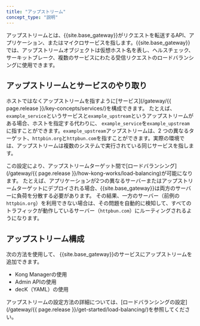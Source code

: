 ```yaml
---
title: "アップストリーム"
concept_type: "説明"
---
```

アップストリームとは、{{site.base_gateway}}がリクエストを転送するAPI、アプリケーション、またはマイクロサービスを指します。{{site.base_gateway}}では、アップストリームオブジェクトは仮想ホスト名を表し、ヘルスチェック、サーキットブレーク、複数のサービスにわたる受信リクエストのロードバランシングに使用できます。

アップストリームとサービスのやり取り
------------------

ホストではなくアップストリームを指すように[サービス](/gateway/{{ page.release }}/key-concepts/services/)を構成できます。
たとえば、 `example_service`というサービスと`example_upstream`というアップストリームがある場合、ホストを指定する代わりに、 `example_service`を`example_upstream`に指すことができます。`example_upstream`アップストリームは、2 つの異なるターゲット、`httpbin.org`と`httpbun.com`を指すことができます。実際の環境では、アップストリームは複数のシステムで実行されている同じサービスを指します。

この設定により、アップストリームターゲット間で[ロードバランシング](/gateway/{{ page.release }}/how-kong-works/load-balancing)が可能になります。
たとえば、アプリケーションが2つの異なるサーバーまたはアップストリームターゲットにデプロイされる場合、{{site.base_gateway}}は両方のサーバーに負荷を分散する必要があります。
その結果、一方のサーバー（前例の`httpbin.org`）を利用できない場合は、その問題を自動的に検知して、すべてのトラフィックが動作しているサーバー（`httpbun.com`）にルーティングされるようになります。

アップストリーム構成
----------

次の方法を使用して、 {{site.base_gateway}}のサービスにアップストリームを追加できます。

* Kong Managerの使用
* Admin APIの使用
* decK（YAML）の使用

アップストリームの設定方法の詳細については、[ロードバランシングの設定](/gateway/{{ page.release }}/get-started/load-balancing/)を参照してください。

